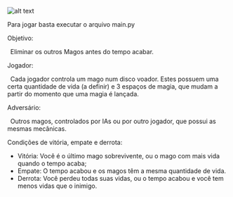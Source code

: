 ![alt text](https://github.com/vishmaria/trabalho-final-grupo-6-Wizards/blob/main/images/title_img.png?raw=true)

Para jogar basta executar o arquivo main.py

Objetivo: 

&ensp;Eliminar os outros Magos antes do tempo acabar.

Jogador:

&ensp;Cada jogador controla um mago num disco voador. Estes possuem uma certa quantidade de vida (a definir) e 3 espaços de magia, que mudam a partir do momento que uma magia é lançada.

Adversário:

&ensp;Outros magos, controlados por IAs ou por outro jogador, que possui as mesmas mecânicas.

Condições de vitória, empate e derrota:

* Vitória: Você é o último mago sobrevivente, ou o mago com mais vida quando o tempo acaba;
* Empate: O tempo acabou e os magos têm a mesma quantidade de vida.
* Derrota: Você perdeu todas suas vidas, ou o tempo acabou e você tem menos vidas que o inimigo.
